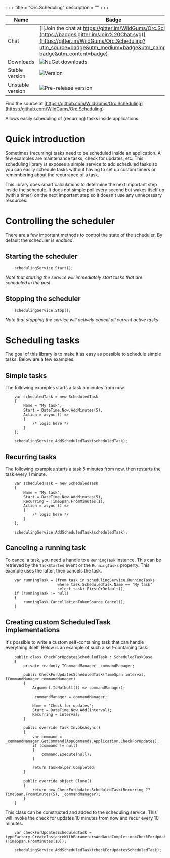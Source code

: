 +++
title = "Orc.Scheduling" 
description = ""
+++

Name|Badge
---|---
Chat|[![Join the chat at https://gitter.im/WildGums/Orc.Scheduling](https://badges.gitter.im/Join%20Chat.svg)](https://gitter.im/WildGums/Orc.Scheduling?utm_source=badge&utm_medium=badge&utm_campaign=pr-badge&utm_content=badge)
Downloads|![NuGet downloads](https://img.shields.io/nuget/dt/orc.scheduling.svg)
Stable version|![Version](https://img.shields.io/nuget/v/orc.scheduling.svg)
Unstable version|![Pre-release version](https://img.shields.io/nuget/vpre/orc.scheduling.svg)

Find the source at [https://github.com/WildGums/Orc.Scheduling](https://github.com/WildGums/Orc.Scheduling)

Allows easily scheduling of (recurring) tasks inside applications.

# Quick introduction

Sometimes (recurring) tasks need to be scheduled inside an application. A few examples are maintenance tasks, check for updates, etc. This scheduling library is exposes a simple service to add scheduled tasks so you can easily schedule tasks without having to set up custom timers or remembering about the recurrance of a task.

This library does smart calculations to determine the next important step inside the schedule. It does not simple poll every second but wakes itself up (with a timer) on the next important step so it doesn't use any unnecessary resources.

# Controlling the scheduler

There are a few important methods to control the state of the scheduler. By default the scheduler is *enabled*.

## Starting the scheduler

```
	schedulingService.Start();
```

*Note that starting the service will immediately start tasks that are scheduled in the past*

## Stopping the scheduler

```
	schedulingService.Stop();
```

*Note that stopping the service will actively cancel all current active tasks*

# Scheduling tasks

The goal of this library is to make it as easy as possible to schedule simple tasks. Below are a few examples.

## Simple tasks

The following examples starts a task 5 minutes from now.

```
	var scheduledTask = new ScheduledTask
	{
		Name = "My task",
		Start = DateTime.Now.AddMinutes(5),
		Action = async () =>
		{
			/* logic here */
		}
	};

	schedulingService.AddScheduledTask(scheduledTask);
```

## Recurring tasks

The following examples starts a task 5 minutes from now, then restarts the task every 1 minute.

```
	var scheduledTask = new ScheduledTask
	{
		Name = "My task",
		Start = DateTime.Now.AddMinutes(5),
		Recurring = TimeSpan.FromMinutes(1),
		Action = async () =>
		{
			/* logic here */
		}
	};

	schedulingService.AddScheduledTask(scheduledTask);
```

## Canceling a running task

To cancel a task, you need a handle to a `RunningTask` instance. This can be retrieved by the `TaskStarted` event or the `RunningTasks` property. This example uses the latter, then cancels the task.

```
	var runningTask = (from task in schedulingService.RunningTasks
	                   where task.ScheduledTask.Name == "My task"
					   select task).FirstOrDefault();
	if (runningTask != null)
	{
		runningTask.CancellationTokenSource.Cancel();
	}
```

## Creating custom ScheduledTask implementations

It's possible to write a custom self-containing task that can handle everything itself. Below is an example of such a self-containing task:

```
    public class CheckForUpdatesScheduledTask : ScheduledTaskBase
    {
        private readonly ICommandManager _commandManager;

        public CheckForUpdatesScheduledTask(TimeSpan interval, ICommandManager commandManager)
        {
            Argument.IsNotNull(() => commandManager);

            _commandManager = commandManager;

            Name = "Check for updates";
            Start = DateTime.Now.Add(interval);
            Recurring = interval;
        }

        public override Task InvokeAsync()
        {
            var command = _commandManager.GetCommand(AppCommands.Application.CheckForUpdates);
            if (command != null)
            {
                command.Execute(null);
            }

            return TaskHelper.Completed;
        }

        public override object Clone()
        {
            return new CheckForUpdatesScheduledTask(Recurring ?? TimeSpan.FromMinutes(5), _commandManager);
        }
    }
```

This class can be constructed and added to the scheduling service. This will invoke the check for updates 10 minutes from now and recur every 10 minutes.

```
	var checkForUpdatesScheduledTask = typeFactory.CreateInstanceWithParametersAndAutoCompletion<CheckForUpdatesScheduledTask>(TimeSpan.FromMinutes(10));

	schedulingService.AddScheduledTask(checkForUpdatesScheduledTask);
```